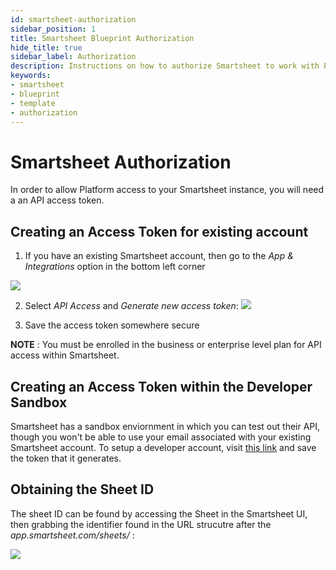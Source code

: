```yaml
---
id: smartsheet-authorization
sidebar_position: 1
title: Smartsheet Blueprint Authorization
hide_title: true
sidebar_label: Authorization
description: Instructions on how to authorize Smartsheet to work with Platform's low-code Smartsheet templates.
keywords:
- smartsheet
- blueprint
- template
- authorization
---
```


# Smartsheet Authorization
In order to allow Platform access to your Smartsheet instance, you will need a an API access token. 

## Creating an Access Token for existing account

1. If you have an existing Smartsheet account, then go to the *App & Integrations* option in the bottom left corner

![](https://cdn.sanity.io/images/2xyydva6/production/3522cfd60b8b6dc92be3d86ef476fcea416fa493-408x508.png?w=450)

2. Select *API Access* and *Generate new access token*:
![](https://cdn.sanity.io/images/2xyydva6/production/a24f5af118f2a2549e1fa4bdb52d59941bae7d93-945x387.png?w=450)

3. Save the access token somewhere secure

__NOTE__ : You must be enrolled in the business or enterprise level plan for API access within Smartsheet.

## Creating an Access Token within the Developer Sandbox

Smartsheet has a sandbox enviornment in which you can test out their API, though you won't be able to use your email associated with your existing Smartsheet account. To setup a developer account, visit [this link](https://developers.smartsheet.com/register/) and save the token that it generates.


## Obtaining the Sheet ID

The sheet ID can be found by accessing the Sheet in the Smartsheet UI, then grabbing the identifier found in the URL strucutre after the *app.smartsheet.com/sheets/* :

![](https://cdn.sanity.io/images/2xyydva6/production/a16cae2dddddc18a3cef3f37ff3747c4e1cb905e-797x95.png?w=450)
